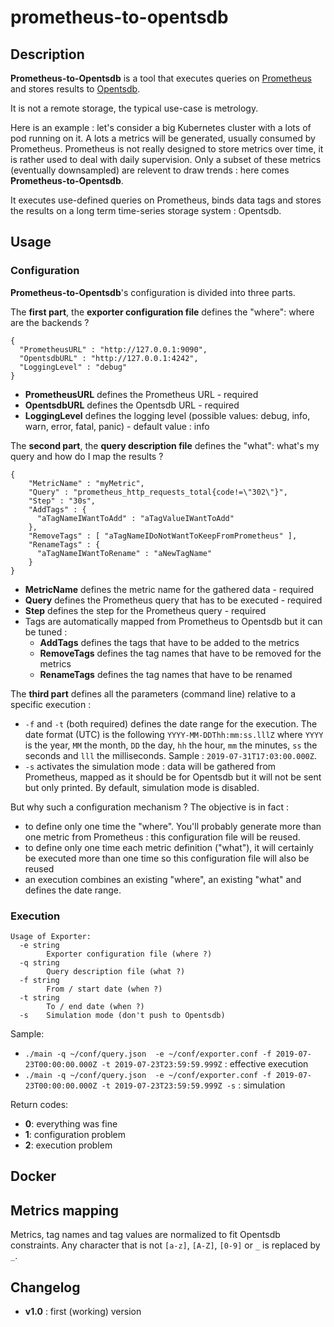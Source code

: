 # prometheus-to-opentsdb

## Description

**Prometheus-to-Opentsdb** is a tool that executes queries on [Prometheus](https://prometheus.io/) and stores results to [Opentsdb](http://opentsdb.net/).

It is not a remote storage, the typical use-case is metrology.

Here is an example : let's consider a big Kubernetes cluster with a lots of pod running on it. A lots a metrics will be generated, usually consumed by Prometheus. Prometheus is not really designed to store metrics over time, it is rather used to deal with daily supervision. Only a subset of these metrics (eventually downsampled) are relevent to draw trends : here comes **Prometheus-to-Opentsdb**.

It executes use-defined queries on Prometheus, binds data tags and stores the results on a long term time-series storage system : Opentsdb.

## Usage

### Configuration

**Prometheus-to-Opentsdb**'s configuration is divided into three parts.

The **first part**, the __exporter configuration file__ defines the "where": where are the backends ?

```
{
  "PrometheusURL" : "http://127.0.0.1:9090",
  "OpentsdbURL" : "http://127.0.0.1:4242",
  "LoggingLevel" : "debug"
}
```

- __**PrometheusURL**__ defines the Prometheus URL - required
- __**OpentsdbURL**__ defines the Opentsdb URL - required
- __**LoggingLevel**__ defines the logging level (possible values: debug, info, warn, error, fatal, panic) - default value : info

The **second part**, the __query description file__ defines the "what": what's my query and how do I map the results ?

```
{
    "MetricName" : "myMetric",
    "Query" : "prometheus_http_requests_total{code!=\"302\"}",
    "Step" : "30s",
    "AddTags" : {
      "aTagNameIWantToAdd" : "aTagValueIWantToAdd"
    },
    "RemoveTags" : [ "aTagNameIDoNotWantToKeepFromPrometheus" ],
    "RenameTags" : {
      "aTagNameIWantToRename" : "aNewTagName"
    }
}
```

- __**MetricName**__ defines the metric name for the gathered data - required
- __**Query**__ defines the Prometheus query that has to be executed - required
- __**Step**__  defines the step for the Prometheus query - required
- Tags are automatically mapped from Prometheus to Opentsdb but it can be tuned :
  - __**AddTags**__  defines the tags that have to be added to the metrics
  - __**RemoveTags**__ defines the tag names that have to be removed for the metrics
  - __**RenameTags**__ defines the tag names that have to be renamed

The **third part** defines all the parameters (command line) relative to a specific execution :
- `-f` and `-t` (both required) defines the date range for the execution. The date format (UTC) is the following `YYYY-MM-DDThh:mm:ss.lllZ` where `YYYY` is the year, `MM` the month, `DD` the day, `hh` the hour, `mm` the minutes, `ss` the seconds and `lll` the milliseconds. Sample : `2019-07-31T17:03:00.000Z`.
- `-s` activates the simulation mode : data will be gathered from Prometheus, mapped as it should be for Opentsdb but it will not be sent but only printed. By default, simulation mode is disabled.

But why such a configuration mechanism ? The objective is in fact :
- to define only one time the "where". You'll probably generate more than one metric from Prometheus : this configuration file will be reused.
- to define only one time each metric definition ("what"), it will certainly be executed more than one time so this configuration file will also be reused
- an execution combines an existing "where", an existing "what" and defines the date range.

### Execution

```
Usage of Exporter:
  -e string
    	Exporter configuration file (where ?)
  -q string
    	Query description file (what ?)
  -f string
    	From / start date (when ?)
  -t string
    	To / end date (when ?)
  -s	Simulation mode (don't push to Opentsdb)
```

Sample:
- `./main -q ~/conf/query.json  -e ~/conf/exporter.conf -f 2019-07-23T00:00:00.000Z -t 2019-07-23T23:59:59.999Z`  : effective execution
- `./main -q ~/conf/query.json  -e ~/conf/exporter.conf -f 2019-07-23T00:00:00.000Z -t 2019-07-23T23:59:59.999Z -s` : simulation

Return codes:
- **0**: everything was fine
- **1**: configuration problem
- **2**: execution problem

## Docker

## Metrics mapping

Metrics, tag names and tag values are normalized to fit Opentsdb constraints. Any character that is not `[a-z]`, `[A-Z]`, `[0-9]` or `_` is replaced by `_`.

## Changelog

- **v1.0** : first (working) version